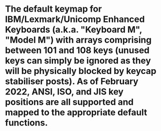 # The default keymap for IBM/Lexmark/Unicomp Enhanced Keyboards (a.k.a. "Keyboard M", "Model M") with arrays comprising between 101 and 108 keys (unused keys can simply be ignored as they will be physically blocked by keycap stabiliser posts). As of February 2022, ANSI, ISO, and JIS key positions are all supported and mapped to the appropriate default functions.
